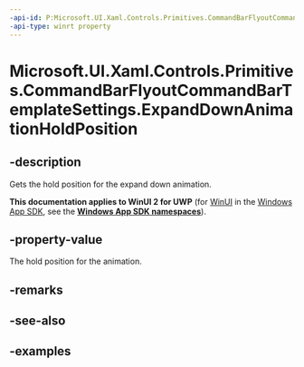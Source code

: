 ```yaml
---
-api-id: P:Microsoft.UI.Xaml.Controls.Primitives.CommandBarFlyoutCommandBarTemplateSettings.ExpandDownAnimationHoldPosition
-api-type: winrt property
---
```

<!-- Property syntax.
public double ExpandDownAnimationHoldPosition { get; }
-->

# Microsoft.UI.Xaml.Controls.Primitives.CommandBarFlyoutCommandBarTemplateSettings.ExpandDownAnimationHoldPosition


## -description

Gets the hold position for the expand down animation.


**This documentation applies to WinUI 2 for UWP** (for [WinUI](/windows/apps/winui/winui3/) in the [Windows App SDK](/windows/apps/windows-app-sdk/), see the **[Windows App SDK namespaces](/windows/windows-app-sdk/api/winrt/)**).

## -property-value

The hold position for the animation.


## -remarks


## -see-also


## -examples


